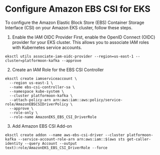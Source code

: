 # Configure Amazon EBS CSI for EKS

To configure the Amazon Elastic Block Store (EBS) Container Storage Interface (CSI) on your Amazon EKS cluster, follow these steps.

1. Enable the IAM OIDC Provider
First, enable the OpenID Connect (OIDC) provider for your EKS cluster. This allows you to associate IAM roles with Kubernetes service accounts.

```shell
eksctl utils associate-iam-oidc-provider --region=us-east-1 --cluster=platformoon-kafka --approve
```

2. Create an IAM Role for the EBS CSI Controller

```shell
eksctl create iamserviceaccount \
  --region us-east-1 \
  --name ebs-csi-controller-sa \
  --namespace kube-system \
  --cluster platformoon-kafka \
  --attach-policy-arn arn:aws:iam::aws:policy/service-role/AmazonEBSCSIDriverPolicy \
  --approve \
  --role-only \
  --role-name AmazonEKS_EBS_CSI_DriverRole
```

3. Add Amazon EBS CSI Add-on

```
eksctl create addon --name aws-ebs-csi-driver --cluster platformoon-kafka --service-account-role-arn arn:aws:iam::$(aws sts get-caller-identity --query Account --output text):role/AmazonEKS_EBS_CSI_DriverRole --force
```
